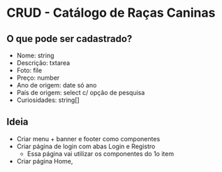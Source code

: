 # CRUD - Catálogo de Raças Caninas

## O que pode ser cadastrado?
- Nome: string 
- Descrição: txtarea
- Foto: file
- Preço: number
- Ano de origem: date só ano
- País de origem: select c/ opção de pesquisa
- Curiosidades: string[]

## Ideia
- Criar menu + banner e footer como componentes
- Criar página de login com abas Login e Registro
  - Essa página vai utilizar os componentes do 1o item
- Criar página Home, 



